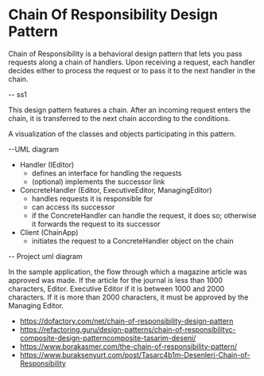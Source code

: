 # Chain Of Responsibility Design Pattern

Chain of Responsibility is a behavioral design pattern that lets you pass requests along a chain of handlers. Upon receiving a request, each handler decides either to process the request or to pass it to the next handler in the chain.

-- ss1

This design pattern features a chain. After an incoming request enters the chain, it is transferred to the next chain according to the conditions.


A visualization of the classes and objects participating in this pattern.

--UML diagram

* Handler   (IEditor)
    * defines an interface for handling the requests
    * (optional) implements the successor link
* ConcreteHandler   (Editor, ExecutiveEditor, ManagingEditor)
    * handles requests it is responsible for
    * can access its successor
    * if the ConcreteHandler can handle the request, it does so; otherwise it forwards the request to its successor
* Client   (ChainApp)
    * initiates the request to a ConcreteHandler object on the chain



-- Project uml diagram

In the sample application, the flow through which a magazine article was approved was made. If the article for the journal is less than 1000 characters, Editor. Executive Editor if it is between 1000 and 2000 characters. If it is more than 2000 characters, it must be approved by the Managing Editor.





* https://dofactory.com/net/chain-of-responsibility-design-pattern
* https://refactoring.guru/design-patterns/chain-of-responsibilityc-composite-design-patterncomposite-tasarim-deseni/
* https://www.borakasmer.com/the-chain-of-responsibility-pattern/
* https://www.buraksenyurt.com/post/Tasarc4b1m-Desenleri-Chain-of-Responsibility
